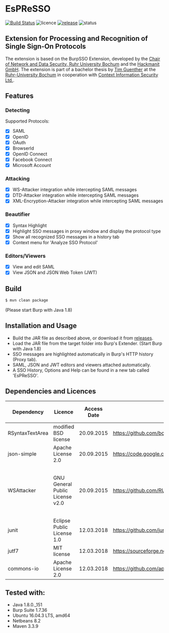# EsPReSSO
[![Build Status](https://travis-ci.org/RUB-NDS/BurpSSOExtension.svg?branch=master)](https://travis-ci.org/RUB-NDS/BurpSSOExtension)
![licence](https://img.shields.io/badge/License-GPLv2-brightgreen.svg)
[![release](https://img.shields.io/badge/Release-v3.3-blue.svg)](https://github.com/RUB-NDS/BurpSSOExtension/releases)
![status](https://img.shields.io/badge/Status-beta-yellow.svg)

## Extension for Processing and Recognition of Single Sign-On Protocols

The extension is based on the BurpSSO Extension, developed by the [Chair of Network and Data Security, Ruhr University 
Bochum](http://nds.rub.de/) and the [Hackmanit GmbH](http://hackmanit.de/). The extension is part of a bachelor thesis by [Tim Guenther](https://github.com/TimGuenther) at the [Ruhr-University Bochum](http://rub.de/) in cooperation with [Context Information Security Ltd.](http://contextis.com/).


## Features

### Detecting
Supported Protocols:
- [x] SAML
- [x] OpenID
- [x] OAuth
- [x] BrowserId
- [x] OpenID Connect
- [x] Facebook Connect
- [x] Microsoft Account

### Attacking
- [x] WS-Attacker integration while intercepting SAML messages
- [x] DTD-Attacker integration while intercepting SAML messages
- [x] XML-Encryption-Attacker integration while intercepting SAML messages

### Beautifier
- [x] Syntax Highlight
- [x] Highlight SSO messages in proxy window and display the protocol type
- [x] Show all recognized SSO messages in a history tab
- [x] Context menu for 'Analyze SSO Protocol'

### Editors/Viewers
- [x] View and edit SAML
- [x] View JSON and JSON Web Token (JWT)

## Build
```bash
$ mvn clean package
```
(Please start Burp with Java 1.8)

## Installation and Usage

- Build the JAR file as described above, or download it from [releases](https://github.com/RUB-NDS/BurpSSOExtension/releases).
- Load the JAR file from the target folder into Burp's Extender. (Start Burp with Java 1.8)
- SSO messages are highlighted automatically in Burp's HTTP history (Proxy tab).
- SAML, JSON and JWT editors and viewers attached automatically.
- A SSO History, Options and Help can be found in a new tab called 'EsPReSSO'.

## Dependencies and Licences

 Dependency       | Licence                         | Access Date | Link                                                              | Copyright (c) Date, Name                                             |
|-----------------|---------------------------------|-------------|-------------------------------------------------------------------|----------------------------------------------------------------------|
| RSyntaxTextArea | modified BSD license            | 20.09.2015  | https://github.com/bobbylight/RSyntaxTextArea                     | 2012, Robert Futrell                                                 |
| json-simple     | Apache License 2.0              | 20.09.2015  | https://code.google.com/p/json-simple/                            | Unkown, Yidong Fang                                                  |
| WSAttacker      | GNU General Public License v2.0 | 20.09.2015  | https://github.com/RUB-NDS/WS-Attacker/                           | 2012, Christain Mainka, Andreas Falkenberg, Jurai Somorovski, et al. |
| junit           | Eclipse Public License 1.0      | 12.03.2018  | https://github.com/junit-team/junit4                              | Unkown, Erich Gamma and Kent Beck.                                                  |
| jutf7           | MIT license                     | 12.03.2018  | https://sourceforge.net/projects/jutf7/                           | 2011, Jaap Beetstra                                                  |
| commons-io      | Apache License 2.0              | 12.03.2018  | https://github.com/apache/commons-io                              | 2012, Scott Sanders, et al.                                          |

## Tested with:
- Java 1.8.0._151
- Burp Suite 1.7.36
- Ubuntu 16.04.3 LTS, amd64
- Netbeans 8.2
- Maven 3.3.9

